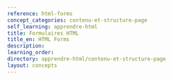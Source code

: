 ```yaml
---
reference: html-forms
concept_categories: contenu-et-structure-page
self_learning: apprendre-html
title: Formulaires HTML
title_en: HTML Forms
description:
learning_order:
directory: apprendre-html/contenu-et-structure-page
layout: concepts
---
```

